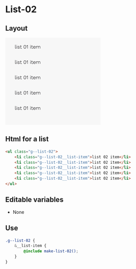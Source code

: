 # List-02

## Layout

![alt text][list-02]

[list-02]: /src/img/global-components/list/list-02.png

## Html for a list

```html
<ul class="g--list-02">
    <li class="g--list-02__list-item">list 02 item</li>
    <li class="g--list-02__list-item">list 02 item</li>
    <li class="g--list-02__list-item">list 02 item</li>
    <li class="g--list-02__list-item">list 02 item</li>
    <li class="g--list-02__list-item">list 02 item</li>
</ul>
```

## Editable variables

- None

## Use

```scss
.g--list-02 {
    &__list-item {
        @include make-list-02();
    }
}
```
